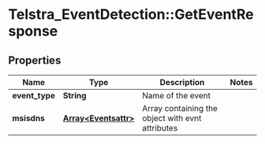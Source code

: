 # Telstra_EventDetection::GetEventResponse

## Properties
Name | Type | Description | Notes
------------ | ------------- | ------------- | -------------
**event_type** | **String** | Name of the event | 
**msisdns** | [**Array&lt;Eventsattr&gt;**](Eventsattr.md) | Array containing the object with evnt attributes | 



